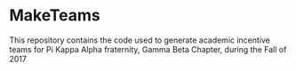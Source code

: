 # MakeTeams
This repository contains the code used to generate academic incentive teams for Pi Kappa Alpha fraternity, Gamma Beta Chapter, during the Fall of 2017
